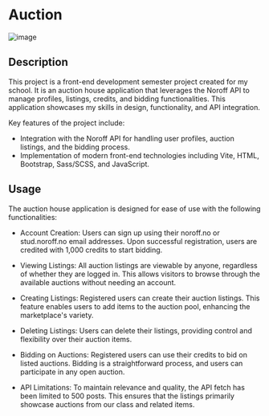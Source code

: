 # Auction

![image](https://user-images.githubusercontent.com/52622303/164316813-4b12d99f-aeb7-4069-85cf-e72b3a50ac99.png)

## Description

This project is a front-end development semester project created for my school. It is an auction house application that leverages the Noroff API to manage profiles, listings, credits, and bidding functionalities. This application showcases my skills in design, functionality, and API integration.

Key features of the project include:

- Integration with the Noroff API for handling user profiles, auction listings, and the bidding process.
- Implementation of modern front-end technologies including Vite, HTML, Bootstrap, Sass/SCSS, and JavaScript.

## Usage

The auction house application is designed for ease of use with the following functionalities:

- Account Creation: Users can sign up using their noroff.no or stud.noroff.no email addresses. Upon successful registration, users are credited with 1,000 credits to start bidding.

- Viewing Listings: All auction listings are viewable by anyone, regardless of whether they are logged in. This allows visitors to browse through the available auctions without needing an account.

- Creating Listings: Registered users can create their auction listings. This feature enables users to add items to the auction pool, enhancing the marketplace's variety.

- Deleting Listings: Users can delete their listings, providing control and flexibility over their auction items.

- Bidding on Auctions: Registered users can use their credits to bid on listed auctions. Bidding is a straightforward process, and users can participate in any open auction.

- API Limitations: To maintain relevance and quality, the API fetch has been limited to 500 posts. This ensures that the listings primarily showcase auctions from our class and related items.

